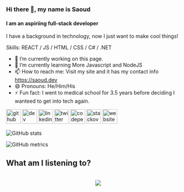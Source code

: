 ### Hi there 👋, my name is Saoud
#### I am an aspiriing full-stack developer
I have a background in technology, now I just want to make cool things!

Skills: REACT / JS / HTML / CSS / C# / .NET

- 🔭 I’m currently working on this page. 
- 🌱 I’m currently learning More Javascript and NodeJS 
- 📫 How to reach me: Visit my site and it has my contact info https://saoud.dev 
- 😄 Pronouns: He/Him/His 
- ⚡ Fun fact: I went to medical school for 3.5 years before deciding I wanteed to get into tech again. 


[<img src='https://cdn.jsdelivr.net/npm/simple-icons@3.0.1/icons/github.svg' alt='github' height='40'>](https://github.com/saoud)  [<img src='https://cdn.jsdelivr.net/npm/simple-icons@3.0.1/icons/dev-dot-to.svg' alt='dev' height='40'>](https://dev.to/saoud)  [<img src='https://cdn.jsdelivr.net/npm/simple-icons@3.0.1/icons/linkedin.svg' alt='linkedin' height='40'>](https://www.linkedin.com/in/saoud/)  [<img src='https://cdn.jsdelivr.net/npm/simple-icons@3.0.1/icons/twitter.svg' alt='twitter' height='40'>](https://twitter.com/asimplenation)  [<img src='https://cdn.jsdelivr.net/npm/simple-icons@3.0.1/icons/codepen.svg' alt='codepen' height='40'>](https://codepen.io/saoud)  [<img src='https://cdn.jsdelivr.net/npm/simple-icons@3.0.1/icons/stackoverflow.svg' alt='stackoverflow' height='40'>](https://stackoverflow.com/users/asimplenation)  [<img src='https://cdn.jsdelivr.net/npm/simple-icons@3.0.1/icons/icloud.svg' alt='website' height='40'>](saoud.dev)  

![GitHub stats](https://github-readme-stats.vercel.app/api?username=saoud&show_icons=true)  

![GitHub metrics](https://metrics.lecoq.io/saoud)

## What am I listening to? 
  

<br/>  

<div align="center"><img src="https://spotify-github-profile.vercel.app/api/view?uid=asimplenation&cover_image=true&theme=default" /></div>  

<br/> 

